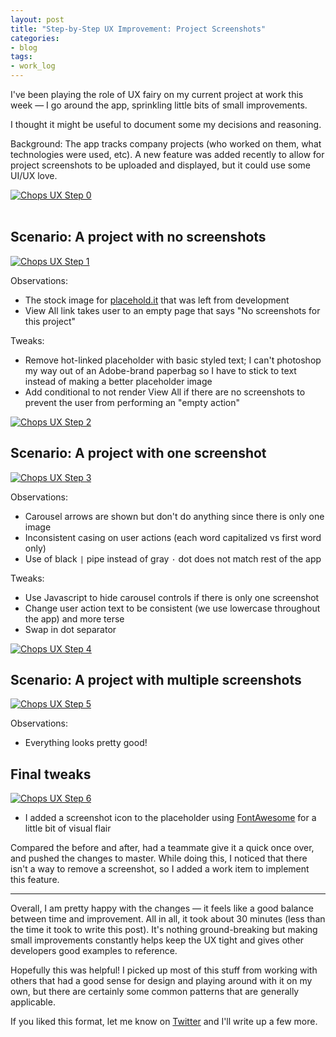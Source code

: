 ```yaml
---
layout: post
title: "Step-by-Step UX Improvement: Project Screenshots"
categories:
- blog
tags:
- work_log
---
```


I've been playing the role of UX fairy on my current project at work
this week &mdash; I go around the app, sprinkling little bits of
small improvements.

I thought it might be useful to document some my decisions and reasoning.

Background: The app tracks company projects (who worked on them, what
technologies were used, etc). A new feature was added recently to
allow for project screenshots to be uploaded and displayed, but it 
could use some UI/UX love.

<a href="{{site.baseurl}}/static/chops-ux-step-0.png">
<img alt="Chops UX Step 0" src="{{site.baseurl}}/static/chops-ux-step-0-thumb.png">
</a>

<br/>
<br/>

## Scenario: A project with no screenshots

<a href="{{site.baseurl}}/static/chops-ux-step-1.png">
<img alt="Chops UX Step 1" src="{{site.baseurl}}/static/chops-ux-step-1.png">
</a>

Observations: 

* The stock image for [placehold.it][ph] that was left from 
development
* View All link takes user to an empty page that says "No screenshots
for this project"

[ph]: http://placehold.it/

Tweaks:

* Remove hot-linked placeholder with basic styled text; I can't photoshop
my way out of an Adobe-brand paperbag so I have to stick to text instead of
making a better placeholder image
* Add conditional to not render View All if there are no screenshots to
prevent the user from performing an "empty action"

<a href="{{site.baseurl}}/static/chops-ux-step-2.png">
<img alt="Chops UX Step 2" src="{{site.baseurl}}/static/chops-ux-step-2.png">
</a>

## Scenario: A project with one screenshot
<a href="{{site.baseurl}}/static/chops-ux-step-3.png">
<img alt="Chops UX Step 3" src="{{site.baseurl}}/static/chops-ux-step-3.png">
</a>

Observations:

* Carousel arrows are shown but don't do anything since there is only one
image
* Inconsistent casing on user actions (each word capitalized vs first word
only)
* Use of black `|` pipe instead of gray `·` dot does not match rest of the
app

Tweaks:

* Use Javascript to hide carousel controls if there is only one screenshot
* Change user action text to be consistent (we use lowercase
throughout the app) and more terse
* Swap in dot separator

<a href="{{site.baseurl}}/static/chops-ux-step-2a.png">
<img alt="Chops UX Step 4" src="{{site.baseurl}}/static/chops-ux-step-2a.png">
</a>

## Scenario: A project with multiple screenshots
<a href="{{site.baseurl}}/static/chops-ux-step-3.png">
<img alt="Chops UX Step 5" src="{{site.baseurl}}/static/chops-ux-step-3a.png">
</a>

Observations:

* Everything looks pretty good!

## Final tweaks
<a href="{{site.baseurl}}/static/chops-ux-step-4.png">
<img alt="Chops UX Step 6" src="{{site.baseurl}}/static/chops-ux-step-4.png">
</a>

* I added a screenshot icon to the placeholder using [FontAwesome][fa] for a 
little bit of visual flair

[fa]: http://fortawesome.github.io/Font-Awesome/

Compared the before and after, had a teammate give it a quick once over,
and pushed the changes to master. While doing this, I noticed that there
isn't a way to remove a screenshot, so I added a work item to implement this
feature.

---

Overall, I am pretty happy with the changes &mdash; it feels like a good
balance between time and improvement. All in all, it took about 30 minutes 
(less than the time it took to write this post). It's nothing ground-breaking
but making small improvements constantly helps keep the UX tight and gives
other developers good examples to reference.

Hopefully this was helpful! I picked up most of this stuff from working
with others that had a good sense for design and playing around with it
on my own, but there are certainly some common patterns that are generally
applicable.

If you liked this format, let me know on [Twitter][tw] and I'll write up a few
more.

[tw]: https://twitter.com/_swanson

